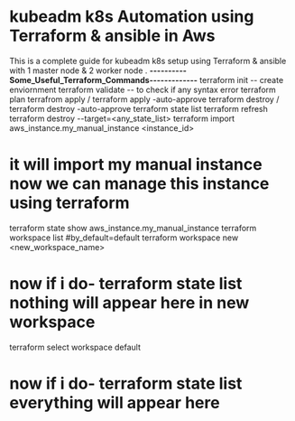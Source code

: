 # kubeadm k8s Automation using Terraform & ansible in Aws
This is a complete guide for kubeadm k8s setup using Terraform & ansible with 1 master node & 2 worker node .
**----------Some_Useful_Terraform_Commands-------------**
terraform init -- create enviornment
terraform validate -- to check if any syntax error 
terraform plan 
terrafrom apply / terraform apply -auto-approve
terraform destroy / terraform destroy -auto-approve
terraform state list
terraform refresh
terraform destroy --target=<any_state_list>
terraform import aws_instance.my_manual_instance <instance_id>
# it will import my manual instance now we can manage this instance using terraform
terraform state show aws_instance.my_manual_instance
terraform workspace list #by_default=default
terraform workspace new <new_workspace_name>
# now if i do- terraform state list nothing will appear here in new workspace
terraform select workspace default
# now if i do- terraform state list everything will appear here
